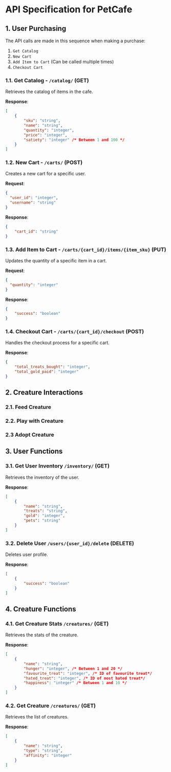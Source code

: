 # API Specification for PetCafe

## 1. User Purchasing

The API calls are made in this sequence when making a purchase:
1. `Get Catalog`
2. `New Cart`
3. `Add Item to Cart` (Can be called multiple times)
4. `Checkout Cart`

### 1.1. Get Catalog - `/catalog/` (GET)

Retrieves the catalog of items in the cafe.

**Response**:

```json
[
    {
        "sku": "string",
        "name": "string",
        "quantity": "integer",
        "price": "integer", 
        "satiety": "integer" /* Between 1 and 100 */
    }
]
```

### 1.2. New Cart - `/carts/` (POST)

Creates a new cart for a specific user.

**Request**:

```json
{
  "user_id": "integer",
  "username": "string"
}
```

**Response**:

```json
{
    "cart_id": "string" 
}
``` 

### 1.3. Add Item to Cart - `/carts/{cart_id}/items/{item_sku}` (PUT)

Updates the quantity of a specific item in a cart. 

**Request**:

```json
{
  "quantity": "integer"
}
```

**Response**:

```json
{
    "success": "boolean"
}
```

### 1.4. Checkout Cart - `/carts/{cart_id}/checkout` (POST)

Handles the checkout process for a specific cart.

**Response**:

```json
{
    "total_treats_bought": "integer",
    "total_gold_paid": "integer"
}
```

## 2. Creature Interactions

### 2.1. Feed Creature

### 2.2. Play with Creature

### 2.3 Adopt Creature


## 3. User Functions

### 3.1. Get User Inventory `/inventory/` (GET)

Retrieves the inventory of the user.

**Response**:

```json
[
    {
        "name": "string",
        "treats": "string",
        "gold": "integer", 
        "pets": "string"
    }
]
```


### 3.2. Delete User  `/users/{user_id}/delete` (DELETE)

Deletes user profile.

**Response**:

```json
[
    {
        "success": "boolean"
    }
]
```


## 4. Creature Functions

### 4.1. Get Creature Stats `/creatures/` (GET)

Retrieves the stats of the creature.

**Response**:

```json
[
    {
        "name": "string",
        "hunger": "integer", /* Between 1 and 20 */
        "favourite_treat": "integer", /* ID of favourite treat*/
        "hated_treat": "integer", /* ID of most hated treat*/
        "happiness": "integer" /* Between 1 and 10 */
    }
]
```

### 4.2. Get Creature `/creatures/` (GET)

Retrieves the list of creatures.

**Response**:

```json
[
    {
        "name": "string",
        "type": "string",
        "affinity": "integer"
    }
]
```